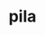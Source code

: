 ---
title: pila
meaning: ball
pos: noun
stem: pil
genend: ae
abbgender: f.
abbgender2: fem.
gender: feminine
declension: first
---